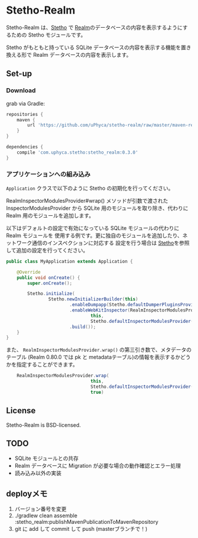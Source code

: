 # Stetho-Realm

Stetho-Realm は、[Stetho](https://facebook.github.io/stetho)  で [Realm](https://realm.io/)のデータベースの内容を表示するようにするための Stetho モジュールです。

Stetho がもともと持っている SQLite データベースの内容を表示する機能を置き換える形で Realm データベースの内容を表示します。

## Set-up

### Download
grab via Gradle:
```groovy
repositories {
    maven {
        url 'https://github.com/uPhyca/stetho-realm/raw/master/maven-repo'
    }
}

dependencies {
    compile 'com.uphyca.stetho:stetho_realm:0.3.0'
}
```

### アプリケーションへの組み込み
`Application` クラスで以下のように Stetho の初期化を行ってください。

RealmInspectorModulesProvider#wrap() メソッドが引数で渡された InspectorModulesProvider から
SQLite 用のモジュールを取り除き、代わりに Realm 用のモジュールを追加します。

以下はデフォルトの設定で有効になっている SQLite モジュールの代わりに Realm モジュールを
使用する例です。更に独自のモジュールを追加したり、ネットワーク通信のインスペクションに対応する
設定を行う場合は [Stetho](https://facebook.github.io/stetho)を参照して追加の設定を行ってください。

```java
public class MyApplication extends Application {

    @Override
    public void onCreate() {
        super.onCreate();

        Stetho.initialize(
                Stetho.newInitializerBuilder(this)
                        .enableDumpapp(Stetho.defaultDumperPluginsProvider(this))
                        .enableWebKitInspector(RealmInspectorModulesProvider.wrap(
                                this,
                                Stetho.defaultInspectorModulesProvider(this)))
                        .build());
    }
}
```

また、  `RealmInspectorModulesProvider.wrap()` の第三引き数で、メタデータのテーブル
(Realm 0.80.0 では pk と metadataテーブル)の情報を表示するかどうかを指定することができます。

```java
    RealmInspectorModulesProvider.wrap(
                                this,
                                Stetho.defaultInspectorModulesProvider(this),
                                true)
```

## License
Stetho-Realm is BSD-licensed.

## TODO

* SQLite モジュールとの共存
* Realm データベースに Migration が必要な場合の動作確認とエラー処理
* 読み込み以外の実装

## deployメモ

1. バージョン番号を変更
2. ./gradlew clean assemble :stetho_realm:publishMavenPublicationToMavenRepository
3. git に add して commit して push (masterブランチで！)